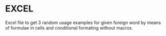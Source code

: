 # EXCEL
Excel file to get 3 random usage examples for given foreign word by means of formulae in cells and conditional formating without macros.
